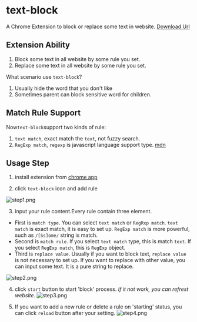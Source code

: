# text-block
A Chrome Extension to block or replace some text in website. [Download Url](https://chrome.google.com/webstore/detail/textblock/kepcjelnoffhedodofbggbkbdckokohb?utm_source=chrome-ntp-icon)

## Extension Ability
1. Block some text in all website by some rule you set.
2. Replace some text in all website by some rule you set.

What scenario use `text-block`?

1. Usually hide the word that you don't like
2. Sometimes parent can block sensitive word for children.

## Match Rule Support
Now`text-block`support two kinds of rule:

1. `text match`, exact match the `text`, not fuzzy search.
2. `RegExp match`, `regexp` is javascript language support type. [mdn](https://developer.mozilla.org/zh-CN/docs/Web/JavaScript/Reference/Global_Objects/RegExp)

## Usage Step
1. install extension from [chrome app](https://chrome.google.com/webstore/detail/textblock/kepcjelnoffhedodofbggbkbdckokohb?utm_source=chrome-ntp-icon)

2. click `text-block` icon and add rule

![step1.png](https://i.loli.net/2020/01/14/tSd7sBz9eWZkYwA.png)

3. input your rule content.Every rule contain three element.

* First is `match type`. You can select `text match` or `RegRxp match`. `text match` is exact match, it is easy to set up. `RegExp match` is more powerful, such as `/[Ss]ome/` string is match.
* Second is `match rule`. If you select `text match` type, this is match `text`. If you select `RegExp match`, this is `RegExp` object.
* Third is `replace value`. Usually if you want to block text, `replace value` is not necessary to set up. If you want to replace with other value, you can input some text. It is a pure string to replace.

![step2.png](https://i.loli.net/2020/01/14/kdtQgOu59xKZzWl.png)

4. click `start` button to start 'block' process.
*If it not work, you can refrest website.*
![step3.png](https://i.loli.net/2020/01/14/eHJ8zVhokQS493m.png)

5. If you want to add a new rule or delete a rule on 'starting' status, you can click `reload` button after your setting.
![step4.png](https://i.loli.net/2020/01/14/7KRjlLB8ce1XFCv.png)

